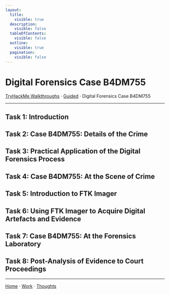 ```yaml
---
layout:
  title:
    visible: true
  description:
    visible: false
  tableOfContents:
    visible: false
  outline:
    visible: true
  pagination:
    visible: false
---
```


# Digital Forensics Case B4DM755

[TryHackMe Walkthroughs](./) ⋅ [Guided](../) ⋅ Digital Forensics Case B4DM755

***

## Task 1: Introduction

## Task 2: Case B4DM755: Details of the Crime

## Task 3: Practical Application of the Digital Forensics Process

## Task 4: Case B4DM755: At the Scene of Crime

## Task 5: Introduction to FTK Imager

## Task 6: Using FTK Imager to Acquire Digital Artefacts and Evidence

## Task 7: Case B4DM755: At the Forensics Laboratory

## Task 8: Post-Analysis of Evidence to Court Proceedings

***

[Home](https://app.gitbook.com/o/0kO27okC5uVB9ALX3rho/s/036xtfEIzcEdGegONXWM/) ⋅ [Work](https://app.gitbook.com/o/0kO27okC5uVB9ALX3rho/s/WaFS755Q4sf02CxLcghQ/) ⋅ [Thoughts](https://app.gitbook.com/o/0kO27okC5uVB9ALX3rho/s/s4QQPMntQ25hmJToKSOu/)
